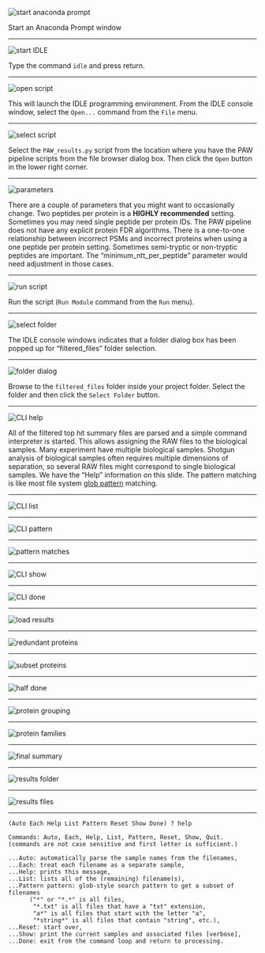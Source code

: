 

![start anaconda prompt](../images/PAW_results/01_anaconda.png)

Start an Anaconda Prompt window

---

![start IDLE](../images/PAW_results/02_idle.png)

Type the command `idle` and press return.

---

![open script](../images/PAW_results/03_open-script.png)

This will launch the IDLE programming environment. From the IDLE console window, select the `Open...` command from the `File` menu.

---

![select script](../images/PAW_results/04_select-script.png)

Select the `PAW_results.py` script from the location where you have the PAW pipeline scripts from the file browser dialog box. Then click the `Open` button in the lower right corner.

---

![parameters](../images/PAW_results/05_parameters.png)

There are a couple of parameters that you might want to occasionally change. Two peptides per protein is a **HIGHLY recommended** setting. Sometimes you may need single peptide per protein IDs. The PAW pipeline does not have any explicit protein FDR algorithms. There is a one-to-one relationship between incorrect PSMs and incorrect proteins when using a one peptide per protein setting. Sometimes semi-tryptic or non-tryptic peptides are important. The “minimum_ntt_per_peptide” parameter would need adjustment in those cases.

---

![run script](../images/PAW_results/06_run-script.png)

Run the script (`Run Module` command from the `Run` menu).

---

![select folder](../images/PAW_results/07_select-folder.png)

The IDLE console windows indicates that a folder dialog box has been popped up for “filtered_files” folder selection.

---

![folder dialog](../images/PAW_results/08-folder-dialog.png)

Browse to the `filtered_files` folder inside your project folder. Select the folder and then click the `Select Folder` button.

---

![CLI help](../images/PAW_results/09_CLI-help.png)

All of the filtered top hit summary files are parsed and a simple command interpreter is started. This allows assigning the RAW files to the biological samples. Many experiment have multiple biological samples. Shotgun analysis of biological samples often requires multiple dimensions of separation, so several RAW files might correspond to single biological samples. We have the “Help” information on this slide. The pattern matching is like most file system [glob pattern](https://en.wikipedia.org/wiki/Glob_(programming)) matching.


---

![CLI list](../images/PAW_results/10_CLI-list.png)

---

![CLI pattern](../images/PAW_results/11_CLI-pattern.png)

---

![pattern matches](../images/PAW_results/12_pattern-matches.png)

---

![CLI show](../images/PAW_results/13_CLI-show.png)

---

![CLI done](../images/PAW_results/14_CLI-done.png)

---

![load results](../images/PAW_results/15_load-results.png)

---

![redundant proteins](../images/PAW_results/16_redundants.png)

---

![subset proteins](../images/PAW_results/17_subsets.png)

---

![half done](../images/PAW_results/18_half-done.png)

---

![protein grouping](../images/PAW_results/19_protein-grouping.png)

---

![protein families](../images/PAW_results/20_protein-families.png)

---

![final summary](../images/PAW_results/21_final-summary.png)

---

![results folder](../images/PAW_results/22_results-folder.png)

---

![results files](../images/PAW_results/23_results-files.png)

---


```
(Auto Each Help List Pattern Reset Show Done) ? help

Commands: Auto, Each, Help, List, Pattern, Reset, Show, Quit.
(commands are not case sensitive and first letter is sufficient.)

...Auto: automatically parse the sample names from the filenames,
...Each: treat each filename as a separate sample,
...Help: prints this message,
...List: lists all of the (remaining) filename(s),
...Pattern pattern: glob-style search pattern to get a subset of filenames
      ("*" or "*.*" is all files,
       "*.txt" is all files that have a "txt" extension,
       "a*" is all files that start with the letter "a",
       "*string*" is all files that contain "string", etc.),
...Reset: start over,
...Show: print the current samples and associated files [verbose],
...Done: exit from the command loop and return to processing.
```
